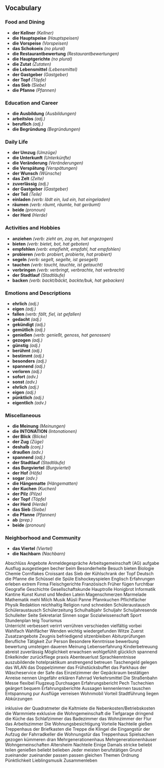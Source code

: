 ## Vocabulary
### Food and Dining
- **der Kellner** *(Kellner)*
- **die Hauptspeise** *(Hauptspeisen)*
- **die Vorspeise** *(Vorspeisen)*
- **das Schokoeis** *(no plural)*
- **die Restaurantbewertung** *(Restaurantbewertungen)*
- **die Hauptgerichte** *(no plural)*
- **die Zutat** *(Zutaten)*
- **die Lebensmittel** *(Lebensmittel)*
- **der Gastgeber** *(Gastgeber)*
- **der Topf** *(Töpfe)*
- **das Sieb** *(Siebe)*
- **die Pfanne** *(Pfannen)*

### Education and Career
- **die Ausbildung** *(Ausbildungen)*
- **arbeitslos** *(adj.)*
- **beruflich** *(adj.)*
- **die Begründung** *(Begründungen)*

### Daily Life
- **der Umzug** *(Umzüge)*
- **die Unterkunft** *(Unterkünfte)*
- **die Veränderung** *(Veränderungen)*
- **die Verspätung** *(Verspätungen)*
- **der Wunsch** *(Wünsche)*
- **das Zelt** *(Zelte)*
- **zuverlässig** *(adj.)*
- **der Gastgeber** *(Gastgeber)*
- **der Teil** *(Teile)*
- **einladen** *(verb: lädt ein, lud ein, hat eingeladen)*
- **räumen** *(verb: räumt, räumte, hat geräumt)*
- **beide** *(pronoun)*
- **der Herd** *(Herde)*

### Activities and Hobbies
- **anziehen** *(verb: zieht an, zog an, hat angezogen)*
- **bieten** *(verb: bietet, bot, hat geboten)*
- **empfehlen** *(verb: empfiehlt, empfahl, hat empfohlen)*
- **probieren** *(verb: probiert, probierte, hat probiert)*
- **segeln** *(verb: segelt, segelte, ist gesegelt)*
- **tauchen** *(verb: taucht, tauchte, ist getaucht)*
- **verbringen** *(verb: verbringt, verbrachte, hat verbracht)*
- **der Stadtlauf** *(Stadtläufe)*
- **backen** *(verb: backt/bäckt, backte/buk, hat gebacken)*

### Emotions and Descriptions
- **ehrlich** *(adj.)*
- **eigen** *(adj.)*
- **fallen** *(verb: fällt, fiel, ist gefallen)*
- **gedacht** *(adj.)*
- **gekündigt** *(adj.)*
- **gemütlich** *(adj.)*
- **genießen** *(verb: genießt, genoss, hat genossen)*
- **gezogen** *(adj.)*
- **günstig** *(adj.)*
- **berühmt** *(adj.)*
- **bestimmt** *(adj.)*
- **besonders** *(adj.)*
- **spannend** *(adj.)*
- **verloren** *(adj.)*
- **sofort** *(adv.)*
- **sonst** *(adv.)*
- **ehrlich** *(adj.)*
- **eigen** *(adj.)*
- **pünktlich** *(adj.)*
- **eigentlich** *(adv.)*

### Miscellaneous
- **die Meinung** *(Meinungen)*
- **die INTONATION** *(Intonationen)*
- **der Blick** *(Blicke)*
- **der Zug** *(Züge)*
- **deshalb** *(conj.)*
- **draußen** *(adv.)*
- **spannend** *(adj.)*
- **der Stadtlauf** *(Stadtläufe)*
- **das Burgviertel** *(Burgviertel)*
- **der Hof** *(Höfe)*
- **sogar** *(adv.)*
- **die Hängematte** *(Hängematten)*
- **der Kuchen** *(Kuchen)*
- **der Pilz** *(Pilze)*
- **der Topf** *(Töpfe)*
- **der Herd** *(Herde)*
- **das Sieb** *(Siebe)*
- **die Pfanne** *(Pfannen)*
- **ab** *(prep.)*
- **beide** *(pronoun)*

### Neighborhood and Community
- **das Viertel** *(Viertel)*
- **die Nachbarn** *(Nachbarn)*


Abschlüss
Angebote
Anmeldegespräche 
Arbeitsgemeinschaft  (AG)
aufgabe
Ausflug 
ausgestiegen 
becher
beim
Besonderheite
Besuch
bieten
Biologie
Chemie
Cornflakes 
Croissant
das Sieb
der Kühlschrank
der Topf
Deutsch
die Pfanne
die Schüssel
die Spüle
Eishockeyspielen 
Englisch
Erfahrungen 
erleben
extrem 
Firma
Fleischgerichte
Französisch
Früher 
fügen
furchtbar 
Geografie
Geschichte
Gesellschaftskunde
Hauptrolle 
Honigbrot
Informatik
Kantine 
Kunst
Kunst und Medien
Latein
Magenschmerzen 
Marmelade
Mathematik
mehl
Milch
Musik
Müsli 
Panne 
Pfannkuchen
Pflichtfächer
Physik
Redaktion
reichhaltig
Religion
rund 
schneiden
Schüleraustausch
Schüleraustausch 
Schülerzeitung
Schulhalbjahr 
Schuljahr 
Schuljahresende 
Schulleiter
Seite
Sekretariat
Sinnen 
sogar 
Sozialwissenschaft
Sport
Stundenplan
teig
Tourismus   
Unterricht
verbessert
verirrt
verrühren
verschieden
vielfältig
vorbei 
Wahlfach 
Wahlfächer 
Wenden
wichtig
wiedergefunden
Witze
Zuerst 
Zusatzangebote
Zeugnis
befriedigend
sitzenbleiben
Abiturprüfungen 
Berufliche Tätigkeit
Zur Person
Besondere Kenntnisse
bewerbung
bewertung
umsteigen
daueren
Meinung 
Lebenserfahrung 
Kinderbetreuung
abreist
zuverlässig
Möglichkeit 
erwachsen 
wohlgefühlt
glücklich
spannend 
Enkelkinder
zurückfliege
praxis
Abenteuerlust
Sprachkenntnisse
auszubildende
hotelpraktikum
anstrengend
betreuen
Taschengeld
gelegen
das WLAN
das Doppelzimmer
das Frühstücksbuffet
das Parkhaus
der Wäscheservice
der Safe
das Einzelzimmer
der Gepäckraum
bestätigen
Anreise 
nennen
Ungefähr 
erklären
Fahrrad
Verkehrsmittel
Die Straßenbahn
Messe
flexibel
Flugzeug 
Durchsagen
Erfahrungsbericht
Pech
Tschechien 
geärgert
bequem
Erfahrungsberichte
Aussagen
kennenlernen
tauschen
Entspannung 
pur
Ausflüge 
verreisen 
Wohnmobil
Vorteil 
Stadtführung 
liegen
Abkürzungen

inklusive
der Quadratmeter
die Kaltmiete
die Nebenkosten/Betriebskosten
die Warmmiete
exklusive
die Wohngemeinschaft
die Tiefgarage
dringend
die Küche
das Schlafzimmer
das Badezimmer
das Wohnzimmer
der Flur
das Arbeitszimmer
Die Wohnungsbesichtigung
Vorteile
Nachteile
gießen
Treppenhaus
der Briefkasten
die Treppe
die Klingel
die Eingangstür
der Aufzug
der Fahrradkeller
die Wohnungstür
das Treppenhaus
Spielsachen 
gezogen
kümmeren
dran
Mehrgenerationenhaus
Mehrgenerationenhäuser
Wohngemeinschaften
Altersheim
Nachteile
Einige 
Damals 
stricke 
beliebt
teilen 
genießen 
beliebt
belieben
Jeder
meisten
berufstätigen
Grund
zueinander
zueinander passen
passen
gleichen
Themen
Ordnung
Pünktlichkeit
Lieblingsmusik
Zusammenleben








